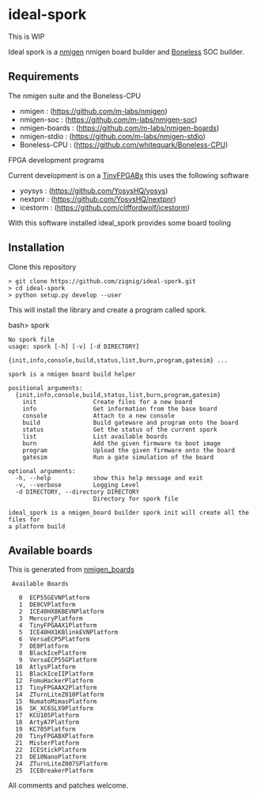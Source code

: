 # ideal-spork

This is WIP

Ideal spork is a [nmigen](https://github.com/nmigen/) nmigen board builder and [Boneless](https://github.com/whitequark/Boneless-CPU/) SOC builder.

## Requirements

The nmigen suite and the Boneless-CPU

* nmigen        : (https://github.com/m-labs/nmigen)
* nmigen-soc    : (https://github.com/m-labs/nmigen-soc)
* nmigen-boards : (https://github.com/m-labs/nmigen-boards)
* nmigen-stdio  : (https://github.com/m-labs/nmigen-stdio)
* Boneless-CPU  : (https://github.com/whitequark/Boneless-CPU)

FPGA development programs

Current development is on a [TinyFPGABx](https://tinyfpga.com/) this uses the following software

* yoysys   : (https://github.com/YosysHQ/yosys)
* nextpnr  : (https://github.com/YosysHQ/nextpnr)
* icestorm : (https://github.com/cliffordwolf/icestorm) 

With this software installed ideal_spork provides some board tooling

## Installation 

Clone this repository
```
> git clone https://github.com/zignig/ideal-spork.git
> cd ideal-spork
> python setup.py develop --user
```

This will install the library and create a program called spork.

bash> spork

```
No spork file
usage: spork [-h] [-v] [-d DIRECTORY]
             {init,info,console,build,status,list,burn,program,gatesim} ...

spork is a nmigen board build helper

positional arguments:
  {init,info,console,build,status,list,burn,program,gatesim}
    init                Create files for a new board
    info                Get information from the base board
    console             Attach to a new console
    build               Build gateware and program onto the board
    status              Get the status of the current spork
    list                List available boards
    burn                Add the given firmware to boot image
    program             Upload the given firmware onto the board
    gatesim             Run a gate simulation of the board

optional arguments:
  -h, --help            show this help message and exit
  -v, --verbose         Logging Level
  -d DIRECTORY, --directory DIRECTORY
                        Directory for spork file

ideal_spork is a nmigen_board builder spork init will create all the files for
a platform build
```
## Available boards
This is generated from [nmigen_boards](https://github.com/nmigen/nmigen-boards)
```
 Available Boards 

   0  ECP55GEVNPlatform
   1  DE0CVPlatform
   2  ICE40HX8KBEVNPlatform
   3  MercuryPlatform
   4  TinyFPGAAX1Platform
   5  ICE40HX1KBlinkEVNPlatform
   6  VersaECP5Platform
   7  DE0Platform
   8  BlackIcePlatform
   9  VersaECP55GPlatform
  10  AtlysPlatform
  11  BlackIceIIPlatform
  12  FomuHackerPlatform
  13  TinyFPGAAX2Platform
  14  ZTurnLiteZ010Platform
  15  NumatoMimasPlatform
  16  SK_XC6SLX9Platform
  17  KCU105Platform
  18  ArtyA7Platform
  19  KC705Platform
  20  TinyFPGABXPlatform
  21  MisterPlatform
  22  ICEStickPlatform
  23  DE10NanoPlatform
  24  ZTurnLiteZ007SPlatform
  25  ICEBreakerPlatform
```

All comments and patches welcome.

